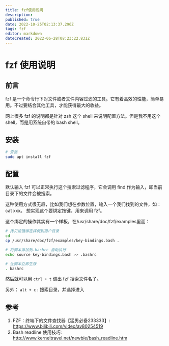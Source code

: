 ```yaml
---
title: fzf使用说明
description: 
published: true
date: 2022-10-25T02:13:37.296Z
tags: fzf
editor: markdown
dateCreated: 2022-06-28T08:23:22.831Z
---
```


# fzf 使用说明

## 前言

fzf 是一个命令行下对文件或者文件内容过滤的工具。它有着高效的性能，简单易用。不过要结合其他工具，才能获得最大的收益。

网上很多 fzf 的说明都是针对 zsh 这个 shell 来说明配置方法。但是我不用这个 shell，而是用系统自带的 bash shell。

## 安装

```bash
# 安装
sudo apt install fzf
```

## 配置

默认输入 fzf 可以正常执行这个搜索过滤程序，它会调用 find 作为输入，即当前目录下的文件会被搜索。

这种使用方式很无趣，比如我们想在参数位置，输入一个我们找到的文件，如： cat xxx。 想实现这个要绑定按键，用来调用 fzf。

这个绑定的操作其实有一个样板，在/usr/share/doc/fzf/examples里面：

```bash
# 拷贝按键绑定样例到用户目录
cd 
cp /usr/share/doc/fzf/examples/key-bindings.bash .

# 将脚本添加到.bashrc 自动执行
echo source key-bindings.bash >> .bashrc

# 让脚本立即生效
. bashrc
```

然后就可以用 `ctrl + t` 调出 fzf 搜索文件名了。

另外：
`alt + c` : 搜索目录，并选择进入

## 参考

1. FZF：终端下的文件查找器【猛男必备233333】: <https://www.bilibili.com/video/av80254519>
2. Bash readline 使用技巧: <http://www.kerneltravel.net/newbie/bash_readline.htm>